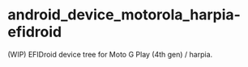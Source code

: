 # android_device_motorola_harpia-efidroid
(WIP) EFIDroid device tree for Moto G Play (4th gen) / harpia. 
